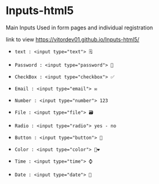 # Inputs-html5
Main Inputs Used in form pages and individual registration

 link to view  https://vitordev01.github.io/Inputs-html5/

- `text : <input type="text"> 🗒️`

- `Password : <input type="password"> 🔐`

- `CheckBox : <input type="checkbox"> ✅`

- `Email : <input type="email"> ✉️`

- `Number : <input type="number"> 123`

- `File : <input type="file"> 🗃️`

- `Radio : <input type="radio"> yes - no`

- `Button : <input type="button"> 🔘`

- `Color : <input type="color"> 💜❤️`

- `Time : <input type="time"> ⌚`

- `Date : <input type="date"> 📅`
